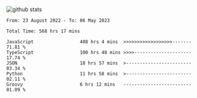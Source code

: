 
![github stats](https://github-readme-stats.vercel.app/api?username=realmahd1&show_icons=true&theme=codeSTACKr&hide_rank=true&count_private=true)

<!--START_SECTION:waka-->

```text
From: 23 August 2022 - To: 06 May 2023

Total Time: 568 hrs 17 mins

JavaScript                 408 hrs 4 mins  >>>>>>>>>>>>>>>>>>-------   71.81 %
TypeScript                 100 hrs 48 mins >>>>---------------------   17.74 %
JSON                       18 hrs 57 mins  >------------------------   03.34 %
Python                     11 hrs 58 mins  >------------------------   02.11 %
Groovy                     6 hrs 12 mins   -------------------------   01.09 %
```

<!--END_SECTION:waka-->
